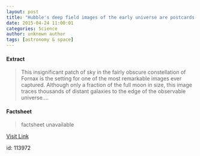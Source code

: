 ```yaml
---
layout: post
title: "Hubble's deep field images of the early universe are postcards from billions of years ago"
date: 2015-04-24 11:00:01
categories: Science
author: unknown author
tags: [astronomy & space]
---
```



#### Extract
>This insignificant patch of sky in the fairly obscure constellation of Fornax is the setting for one of the most remarkable images ever captured. Although only a fraction of the full moon in size, this image traces thousands of distant galaxies to the edge of the observable universe....

#### Factsheet
>factsheet unavailable

[Visit Link](http://phys.org/news349075733.html)

id:  113972
